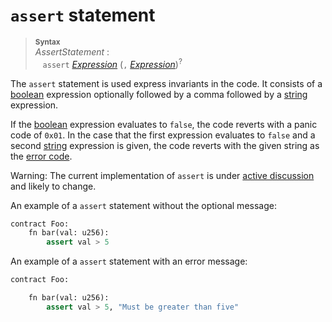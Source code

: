 # `assert` statement


> **<sup>Syntax</sup>**\
> _AssertStatement_ :\
> &nbsp;&nbsp; `assert` [_Expression_] (`,` [_Expression_])<sup>?</sup>

The `assert` statement is used express invariants in the code. It consists of a [boolean] expression optionally followed by a comma followed by a [string] expression.

If the [boolean] expression evaluates to `false`, the code reverts with a panic code of `0x01`. In the case that the first expression evaluates to `false` and a second [string] expression is given, the code reverts with the given string as the [error code].

<div class="warning">

Warning:
The current implementation of `assert` is under [active discussion](https://github.com/ethereum/fe/issues/516) and likely to change.

</div>

An example of a `assert` statement without the optional message:

```python
contract Foo:
    fn bar(val: u256):
        assert val > 5
```

An example of a `assert` statement with an error message:

```python
contract Foo:

    fn bar(val: u256):
        assert val > 5, "Must be greater than five"
```

[_Expression_]: ../expressions/index.md
[boolean]: ../type_system/types/boolean.md
[string]: ../type_system/types/string.md
[error code]: https://github.com/ethereum/EIPs/issues/838
